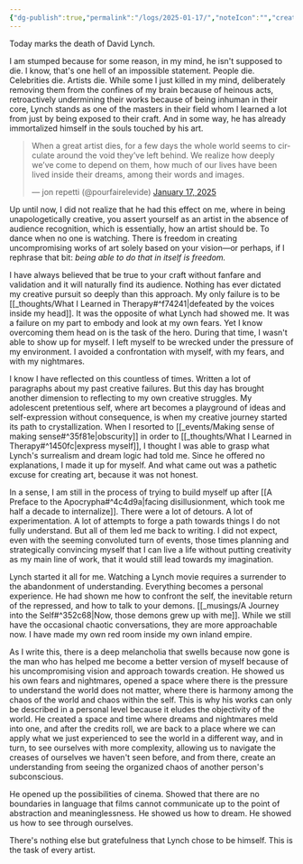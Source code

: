 ```yaml
---
{"dg-publish":true,"permalink":"/logs/2025-01-17/","noteIcon":"","created":"2025-01-17"}
---
```


Today marks the death of David Lynch.

I am stumped because for some reason, in my mind, he isn't supposed to die. I know, that's one hell of an impossible statement. People die. Celebrities die. Artists die. While some I just killed in my mind, deliberately removing them from the confines of my brain because of heinous acts, retroactively undermining their works because of being inhuman in their core, Lynch stands as one of the masters in their field whom I learned a lot from just by being exposed to their craft. And in some way, he has already immortalized himself in the souls touched by his art.


<blockquote class="twitter-tweet"><p lang="en" dir="ltr">When a great artist dies, for a few days the whole world seems to circulate around the void they’ve left behind. We realize how deeply we’ve come to depend on them, how much of our lives have been lived inside their dreams, among their words and images.</p>&mdash; jon repetti (@pourfairelevide) <a href="https://twitter.com/pourfairelevide/status/1880090837033623599?ref_src=twsrc%5Etfw">January 17, 2025</a></blockquote> <script async src="https://platform.twitter.com/widgets.js" charset="utf-8"></script>

Up until now, I did not realize that he had this effect on me, where in being unapologetically creative, you assert yourself as an artist in the absence of audience recognition, which is essentially, how an artist should be. To dance when no one is watching. There is freedom in creating uncompromising works of art solely based on your vision—or perhaps, if I rephrase that bit: *being able to do that in itself is freedom.*

I have always believed that be true to your craft without fanfare and validation and it will naturally find its audience. Nothing has ever dictated my creative pursuit so deeply than this approach. My only failure is to be [[_thoughts/What I Learned in Therapy#^f74241\|defeated by the voices inside my head]]. It was the opposite of what Lynch had showed me. It was a failure on my part to embody and look at my own fears. Yet I know overcoming them head on is the task of the hero. During that time, I wasn't able to show up for myself. I left myself to be wrecked under the pressure of my environment. I avoided a confrontation with myself, with my fears, and with my nightmares.

I know I have reflected on this countless of times. Written a lot of paragraphs about my past creative failures. But this day has brought another dimension to reflecting to my own creative struggles. My adolescent pretentious self, where art becomes a playground of ideas and self-expression without consequence, is when my creative journey started its path to crystallization. When I resorted to [[_events/Making sense of making sense#^35f81e\|obscurity]] in order to [[_thoughts/What I Learned in Therapy#^1450fc\|express myself]], I thought I was able to grasp what Lynch's surrealism and dream logic had told me. Since he offered no explanations, I made it up for myself. And what came out was a pathetic excuse for creating art, because it was not honest.

In a sense, I am still in the process of trying to build myself up after [[A Preface to the Apocrypha#^4c4d9a\|facing disillusionment, which took me half a decade to internalize]]. There were a lot of detours. A lot of experimentation. A lot of attempts to forge a path towards things I do not fully understand. But all of them led me back to writing. I did not expect, even with the seeming convoluted turn of events, those times planning and strategically convincing myself that I can live a life without putting creativity as my main line of work, that it would still lead towards my imagination.

Lynch started it all for me. Watching a Lynch movie requires a surrender to the abandonment of understanding. Everything becomes a personal experience. He had shown me how to confront the self, the inevitable return of the repressed, and how to talk to your demons. [[_musings/A Journey into the Self#^352c68\|Now, those demons grew up with me]]. While we still have the occasional chaotic conversations, they are more approachable now. I have made my own red room inside my own inland empire.

As I write this, there is a deep melancholia that swells because now gone is the man who has helped me become a better version of myself because of his uncompromising vision and approach towards creation. He showed us his own fears and nightmares, opened a space where there is the pressure to understand the world does not matter, where there is harmony among the chaos of the world and chaos within the self. This is why his works can only be described in a personal level because it eludes the objectivity of the world. He created a space and time where dreams and nightmares meld into one, and after the credits roll, we are back to a place where we can apply what we just experienced to see the world in a different way, and in turn, to see ourselves with more complexity, allowing us to navigate the creases of ourselves we haven't seen before, and from there, create an understanding from seeing the organized chaos of another person's subconscious.

He opened up the possibilities of cinema. Showed that there are no boundaries in language that films cannot communicate up to the point of abstraction and meaninglessness. He showed us how to dream. He showed us how to see through ourselves.

There's nothing else but gratefulness that Lynch chose to be himself. This is the task of every artist.